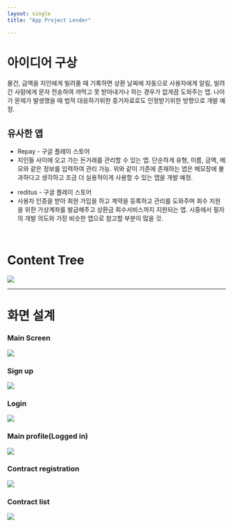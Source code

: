 ```yaml
---
layout: single
title: "App Project Lender"

---
```


<h1> 아이디어 구상 </h1>

물건, 금액을 지인에게 빌려줄 때 기록하면 상환 날짜에 자동으로 사용자에게 알림, 빌려간 사람에게 문자 전송하여 까먹고 못 받아내거나 하는 경우가 없게끔 도와주는 앱.
나아가 문제가 발생했을 때 법적 대응하기위한 증거자료로도 인정받기위한 방향으로 개발 예정.
<br />
## 유사한 앱
  - Repay - 구글 플레이 스토어
  - 지인들 사이에 오고 가는 돈거래를 관리할 수 있는 앱. 단순하게 유형, 이름, 금액, 메모와 같은 정보를 입력하여 관리 가능. 위와 같이 기존에 존재하는 앱은 메모장에 불과하다고 생각하고 조금 더 실용적이게 사용할 수 있는 앱을 개발 예정.
  + reditus - 구글 플레이 스토어
  + 사용자 인증을 받아 회원 가입을 하고 계약을 등록하고 관리를 도와주며 회수 지원을 위한 가상계좌를 발급해주고 상환금 회수서비스까지 지원되는 앱. 시중에서 필자의 개발 의도와 가장 비슷한 앱으로 참고할 부분이 많을 것.
<br>
<h1> Content Tree </h1>
<img src="https://user-images.githubusercontent.com/96991512/158811191-96266631-906c-4d46-9461-1d2eaef2f40d.jpg" />
<hr />
<h1> 화면 설계 </h1>
<h3>Main Screen</h3>
<img src="https://user-images.githubusercontent.com/96991512/161035509-3d425453-ec74-49c6-9562-10bd5c83e6e0.png"> 
<h3>Sign up </h3>
<img src="https://user-images.githubusercontent.com/96991512/161035752-659f1d0a-fd80-4ea7-be00-9fbdff17bfd2.png">
<h3>Login</h3>
<img src="https://user-images.githubusercontent.com/96991512/161035617-ce630efb-fa27-4963-a867-fb002a899819.png">
<h3>Main profile(Logged in)</h3>
<img src="https://user-images.githubusercontent.com/96991512/161035755-35ecf59d-2e44-414b-99c8-7167854fefc9.png">
<h3>Contract registration</h3>
<img src ="https://user-images.githubusercontent.com/96991512/161035694-293a8ee2-0a2e-403e-b998-5679422a4edd.png">
<h3>Contract list</h3>
<img src="https://user-images.githubusercontent.com/96991512/161035757-9394a46a-f3e2-494f-a1e5-a5552b71432d.png">